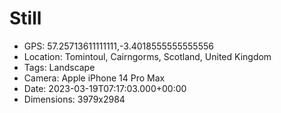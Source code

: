 # Still

- GPS: 57.25713611111111,-3.4018555555555556
- Location: Tomintoul, Cairngorms, Scotland, United Kingdom
- Tags: Landscape
- Camera: Apple iPhone 14 Pro Max
- Date: 2023-03-19T07:17:03.000+00:00
- Dimensions: 3979x2984
